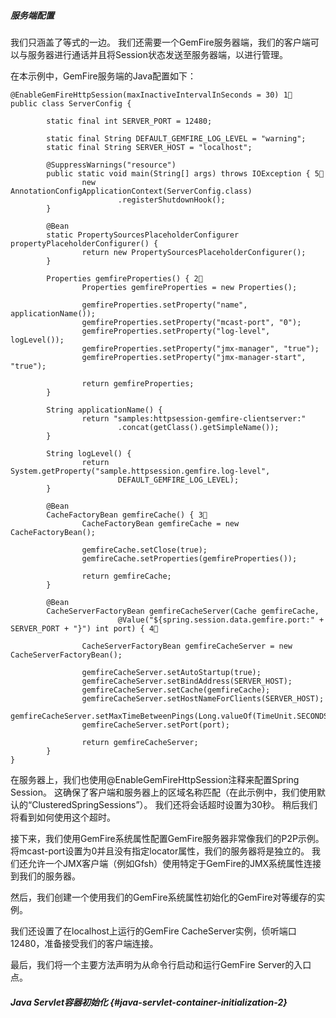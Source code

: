 ##### 服务端配置

我们只涵盖了等式的一边。 我们还需要一个GemFire服务器端，我们的客户端可以与服务器进行通话并且将Session状态发送至服务器端，以进行管理。

在本示例中，GemFire服务端的Java配置如下：

```
@EnableGemFireHttpSession(maxInactiveIntervalInSeconds = 30) 1⃣️
public class ServerConfig {

        static final int SERVER_PORT = 12480;

        static final String DEFAULT_GEMFIRE_LOG_LEVEL = "warning";
        static final String SERVER_HOST = "localhost";

        @SuppressWarnings("resource")
        public static void main(String[] args) throws IOException { 5⃣️
                new AnnotationConfigApplicationContext(ServerConfig.class)
                        .registerShutdownHook();
        }

        @Bean
        static PropertySourcesPlaceholderConfigurer propertyPlaceholderConfigurer() {
                return new PropertySourcesPlaceholderConfigurer();
        }

        Properties gemfireProperties() { 2⃣️
                Properties gemfireProperties = new Properties();

                gemfireProperties.setProperty("name", applicationName());
                gemfireProperties.setProperty("mcast-port", "0");
                gemfireProperties.setProperty("log-level", logLevel());
                gemfireProperties.setProperty("jmx-manager", "true");
                gemfireProperties.setProperty("jmx-manager-start", "true");

                return gemfireProperties;
        }

        String applicationName() {
                return "samples:httpsession-gemfire-clientserver:"
                        .concat(getClass().getSimpleName());
        }

        String logLevel() {
                return System.getProperty("sample.httpsession.gemfire.log-level",
                        DEFAULT_GEMFIRE_LOG_LEVEL);
        }

        @Bean
        CacheFactoryBean gemfireCache() { 3⃣️
                CacheFactoryBean gemfireCache = new CacheFactoryBean();

                gemfireCache.setClose(true);
                gemfireCache.setProperties(gemfireProperties());

                return gemfireCache;
        }

        @Bean
        CacheServerFactoryBean gemfireCacheServer(Cache gemfireCache,
                        @Value("${spring.session.data.gemfire.port:" + SERVER_PORT + "}") int port) { 4⃣️

                CacheServerFactoryBean gemfireCacheServer = new CacheServerFactoryBean();

                gemfireCacheServer.setAutoStartup(true);
                gemfireCacheServer.setBindAddress(SERVER_HOST);
                gemfireCacheServer.setCache(gemfireCache);
                gemfireCacheServer.setHostNameForClients(SERVER_HOST);
                gemfireCacheServer.setMaxTimeBetweenPings(Long.valueOf(TimeUnit.SECONDS.toMillis(60)).intValue());
                gemfireCacheServer.setPort(port);

                return gemfireCacheServer;
        }
}
```

在服务器上，我们也使用@EnableGemFireHttpSession注释来配置Spring Session。 这确保了客户端和服务器上的区域名称匹配（在此示例中，我们使用默认的“ClusteredSpringSessions”）。 我们还将会话超时设置为30秒。 稍后我们将看到如何使用这个超时。

接下来，我们使用GemFire系统属性配置GemFire服务器非常像我们的P2P示例。 将mcast-port设置为0并且没有指定locator属性，我们的服务器将是独立的。 我们还允许一个JMX客户端（例如Gfsh）使用特定于GemFire的JMX系统属性连接到我们的服务器。

然后，我们创建一个使用我们的GemFire系统属性初始化的GemFire对等缓存的实例。

我们还设置了在localhost上运行的GemFire CacheServer实例，侦听端口12480，准备接受我们的客户端连接。

最后，我们将一个主要方法声明为从命令行启动和运行GemFire Server的入口点。

##### Java Servlet容器初始化 {#java-servlet-container-initialization-2}



